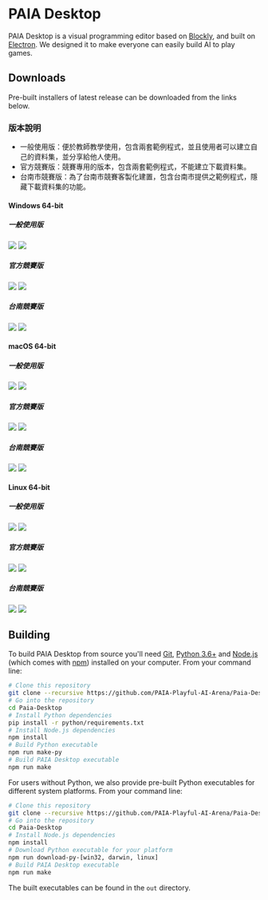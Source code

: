 # PAIA Desktop

PAIA Desktop is a visual programming editor based on [Blockly](https://github.com/google/blockly), and built on [Electron](https://github.com/electron/electron). We designed it to make everyone can easily build AI to play games.

## Downloads

Pre-built installers of latest release can be downloaded from the links below.

### 版本說明
- 一般使用版：便於教師教學使用，包含兩套範例程式，並且使用者可以建立自己的資料集，並分享給他人使用。
- 官方競賽版：競賽專用的版本，包含兩套範例程式，不能建立下載資料集。
- 台南市競賽版：為了台南市競賽客製化建置，包含台南市提供之範例程式，隱藏下載資料集的功能。

#### Windows 64-bit
##### 一般使用版
[![](https://img.shields.io/badge/EXE%20Installer-v2.4.4-red)](https://github.com/PAIA-Playful-AI-Arena/Paia-Desktop/releases/download/v2.4.4/PAIA-Desktop-2.4.4.Setup.exe) [![](https://img.shields.io/badge/ZIP%20Portable-v2.4.4-red)](https://github.com/PAIA-Playful-AI-Arena/Paia-Desktop/releases/download/v2.4.4/PAIA-Desktop-win32-x64-2.4.4.zip)
##### 官方競賽版
[![](https://img.shields.io/badge/EXE%20Installer-v2.4.4--competition-blue)](https://github.com/PAIA-Playful-AI-Arena/Paia-Desktop/releases/download/v2.4.4/PAIA-Desktop-2.4.4-competition.Setup.exe) [![](https://img.shields.io/badge/ZIP%20Portable-v2.4.4--competition-blue)](https://github.com/PAIA-Playful-AI-Arena/Paia-Desktop/releases/download/v2.4.4/PAIA-Desktop-win32-x64-2.4.4-competition.zip)
##### 台南競賽版
[![](https://img.shields.io/badge/EXE%20Installer-v2.4.4--competition--tn-green)](https://github.com/PAIA-Playful-AI-Arena/Paia-Desktop/releases/download/v2.4.4/PAIA-Desktop-2.4.4-competition-tn.Setup.exe) [![](https://img.shields.io/badge/ZIP%20Portable-v2.4.4--competition--tn-green)](https://github.com/PAIA-Playful-AI-Arena/Paia-Desktop/releases/download/v2.4.4/PAIA-Desktop-win32-x64-2.4.4-competition-tn.zip)
#### macOS 64-bit
##### 一般使用版
[![](https://img.shields.io/badge/DMG%20Installer-v2.4.4-red)](https://github.com/PAIA-Playful-AI-Arena/Paia-Desktop/releases/download/v2.4.4/PAIA-Desktop-2.4.4.dmg) [![](https://img.shields.io/badge/ZIP%20Portable-v2.4.4-red)](https://github.com/PAIA-Playful-AI-Arena/Paia-Desktop/releases/download/v2.4.4/PAIA-Desktop-darwin-x64-2.4.4.zip)
##### 官方競賽版
[![](https://img.shields.io/badge/DMG%20Installer-v2.4.4--competition-blue)](https://github.com/PAIA-Playful-AI-Arena/Paia-Desktop/releases/download/v2.4.4/PAIA-Desktop-2.4.4-competition.dmg) [![](https://img.shields.io/badge/ZIP%20Portable-v2.4.4--competition-blue)](https://github.com/PAIA-Playful-AI-Arena/Paia-Desktop/releases/download/v2.4.4/PAIA-Desktop-darwin-x64-2.4.4-competition.zip)
##### 台南競賽版
[![](https://img.shields.io/badge/DMG%20Installer-v2.4.4--competition--tn-green)](https://github.com/PAIA-Playful-AI-Arena/Paia-Desktop/releases/download/v2.4.4/PAIA-Desktop-2.4.4-competition-tn.dmg) [![](https://img.shields.io/badge/ZIP%20Portable-v2.4.4--competition--tn-green)](https://github.com/PAIA-Playful-AI-Arena/Paia-Desktop/releases/download/v2.4.4/PAIA-Desktop-darwin-x64-2.4.4-competition-tn.zip)

#### Linux 64-bit
##### 一般使用版
[![](https://img.shields.io/badge/DEB%20Installer-v2.4.4-red)](https://github.com/PAIA-Playful-AI-Arena/Paia-Desktop/releases/download/v2.4.4/PAIA-Desktop-2.4.4.deb) [![](https://img.shields.io/badge/RPM%20Installer-v2.4.4-red)](https://github.com/PAIA-Playful-AI-Arena/Paia-Desktop/releases/download/v2.4.4/PAIA-Desktop-2.4.4.rpm) 
##### 官方競賽版
[![](https://img.shields.io/badge/DEB%20Installer-v2.4.4--competition-blue)](https://github.com/PAIA-Playful-AI-Arena/Paia-Desktop/releases/download/v2.4.4/PAIA-Desktop-2.4.4-competition.deb) [![](https://img.shields.io/badge/RPM%20Installer-v2.4.4--competition-blue)](https://github.com/PAIA-Playful-AI-Arena/Paia-Desktop/releases/download/v2.4.4/PAIA-Desktop-2.4.4-competition.rpm) 
##### 台南競賽版
[![](https://img.shields.io/badge/DEB%20Installer-v2.4.4--competition--tn-green)](https://github.com/PAIA-Playful-AI-Arena/Paia-Desktop/releases/download/v2.4.4/PAIA-Desktop-2.4.4-competition-tn.deb) [![](https://img.shields.io/badge/RPM%20Installer-v2.4.4--competition--tn-green)](https://github.com/PAIA-Playful-AI-Arena/Paia-Desktop/releases/download/v2.4.4/PAIA-Desktop-2.4.4-competition-tn.rpm) 


## Building

To build PAIA Desktop from source you'll need [Git](https://git-scm.com), [Python 3.6+](https://www.python.org/) and [Node.js](https://nodejs.org/en/download/) (which comes with [npm](http://npmjs.com)) installed on your computer. From your command line:

```bash
# Clone this repository
git clone --recursive https://github.com/PAIA-Playful-AI-Arena/Paia-Desktop.git
# Go into the repository
cd Paia-Desktop
# Install Python dependencies
pip install -r python/requirements.txt
# Install Node.js dependencies
npm install
# Build Python executable
npm run make-py
# Build PAIA Desktop executable
npm run make
```

For users without Python, we also provide pre-built Python executables for different system platforms. From your command line:
```bash
# Clone this repository
git clone --recursive https://github.com/PAIA-Playful-AI-Arena/Paia-Desktop.git
# Go into the repository
cd Paia-Desktop
# Install Node.js dependencies
npm install
# Download Python executable for your platform
npm run download-py-[win32, darwin, linux]
# Build PAIA Desktop executable
npm run make
```


The built executables can be found in the `out` directory.
